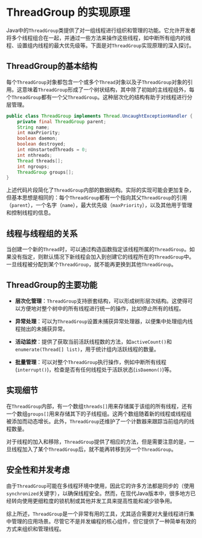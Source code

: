 # ThreadGroup 的实现原理
Java中的`ThreadGroup`类提供了对一组线程进行组织和管理的功能。它允许开发者将多个线程组合在一起，并通过一些方法来操作这些线程，如中断所有组内的线程、设置组内线程的最大优先级等。下面是对`ThreadGroup`实现原理的深入探讨。

## ThreadGroup的基本结构

每个`ThreadGroup`对象都包含一个或多个`Thread`对象以及子`ThreadGroup`对象的引用。这意味着`ThreadGroup`形成了一个树状结构，其中除了初始的主线程组外，每个`ThreadGroup`都有一个父`ThreadGroup`。这种层次化的结构有助于对线程进行分层管理。

```java
public class ThreadGroup implements Thread.UncaughtExceptionHandler {
    private final ThreadGroup parent;
    String name;
    int maxPriority;
    boolean daemon;
    boolean destroyed;
    int nUnstartedThreads = 0;
    int nthreads;
    Thread threads[];
    int ngroups;
    ThreadGroup groups[];
}
```

上述代码片段简化了`ThreadGroup`内部的数据结构。实际的实现可能会更加复杂，但基本思想是相同的：每个`ThreadGroup`都有一个指向其父`ThreadGroup`的引用（`parent`），一个名字（`name`），最大优先级（`maxPriority`），以及其他用于管理和控制线程的信息。

## 线程与线程组的关系

当创建一个新的`Thread`时，可以通过构造函数指定该线程所属的`ThreadGroup`。如果没有指定，则默认情况下新线程会加入到创建它的线程所在的`ThreadGroup`中。一旦线程被分配到某个`ThreadGroup`，就不能再更换到其他`ThreadGroup`。

## ThreadGroup的主要功能

- **层次化管理**：`ThreadGroup`支持嵌套结构，可以形成树形层次结构。这使得可以方便地对整个树中的所有线程进行统一的操作，比如停止所有的线程。
  
- **异常处理**：可以为`ThreadGroup`设置未捕获异常处理器，以便集中处理组内线程抛出的未捕获异常。

- **活动监控**：提供了获取当前活跃线程数的方法，如`activeCount()`和`enumerate(Thread[] list)`，用于统计组内活跃线程的数量。

- **批量管理**：可以对整个`ThreadGroup`执行操作，例如中断所有线程(`interrupt()`)，检查是否有任何线程处于活跃状态(`isDaemon()`)等。

## 实现细节

在`ThreadGroup`内部，有一个数组`threads[]`用来存储属于该组的所有线程，还有一个数组`groups[]`用来存储其下的子线程组。这两个数组随着新的线程或线程组被添加而动态增长。此外，`ThreadGroup`还维护了一个计数器来跟踪当前组内的线程数量。

对于线程的加入和移除，`ThreadGroup`提供了相应的方法，但是需要注意的是，一旦线程加入了某个`ThreadGroup`后，就不能再转移到另一个`ThreadGroup`。

## 安全性和并发考虑

由于`ThreadGroup`可能在多线程环境中使用，因此它的许多方法都是同步的（使用`synchronized`关键字），以确保线程安全。然而，在现代Java版本中，很多地方已经转向使用更细粒度的锁机制或其他并发工具来提高性能和减少锁争用。

综上所述，`ThreadGroup`是一个非常有用的工具，尤其适合需要对大量线程进行集中管理的应用场景。尽管它不是并发编程的核心组件，但它提供了一种简单有效的方式来组织和管理线程。

